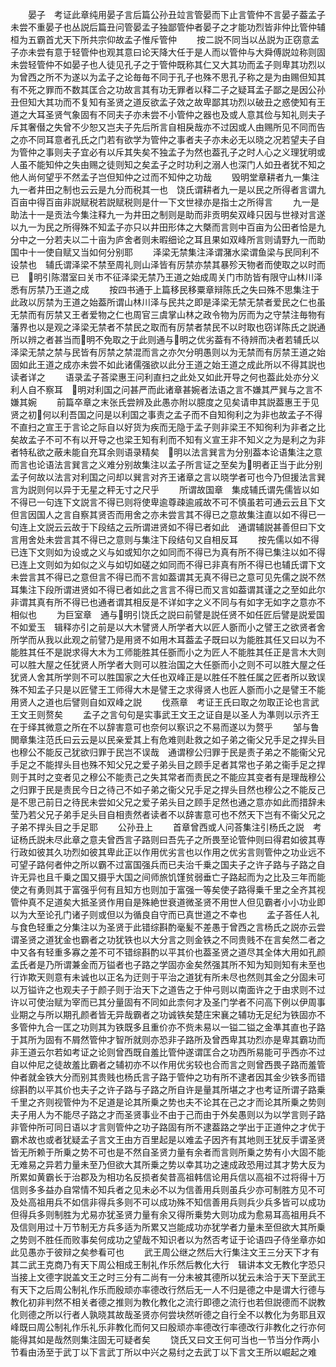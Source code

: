 <!-- { "loadSidebar": true } -->
　　晏子　考证此章纯用晏子言后篇公孙丑竝言管晏而下止言管仲不言晏子葢孟子未尝不重晏子也丛説后篇丑问管晏孟子独鄙管仲者晏子之才能功烈皆非仲比管仲辅桓为五霸首尤天下所共宗仰故孟子惟斥管仲
　　按二説不同当以丛説为正窃意孟子亦未尝有意于轻管仲也观其意曰论天降大任于是人而以管仲与大舜傅説竝称则固未尝轻管仲不如晏子也人徒见孔子之于管仲既称其仁又大其功而孟子则卑其功烈以为曾西之所不为遂以为孟子之论毎毎不同于孔子也殊不思孔子称之是为由赐但知其有不死之罪而不数其匡合之功故言其有功无罪者以释二子之疑耳孟子鄙之是因公孙丑但知大其功而不复知有圣贤之道反欲孟子效之故卑鄙其功烈以破丑之惑使知有王道之大耳圣贤气象固有不同夫子亦未尝不小管仲之器也及或人意其俭与知礼则夫子斥其奢僣之失曾不少恕又岂夫子先后所言自相戾哉亦不过因或人由赐所见不同而告之亦不同耳意者孔氏之门若有欲学为管仲之事者夫子亦未必无以晓之况若望夫子自为管仲之事则夫子宜必有以斥其失矣不独孟子为然也葢孔子之时人心之义理犹明或人虽不能知仲之失由赐之徒则知之矣孟子之时功利之溺人也深门人如丑者犹不知之他人尚何望乎不然孟子岂但知仲之过而不知仲之功哉
　　毁明堂章耕者九一集注九一者井田之制也云云是九分而税其一也　饶氏谓耕者九一是以民之所得者言谓九百亩中得百亩非説赋税若説赋税则是什一下文世禄亦是指士之所得言
　　九一是助法十一是贡法今集注释九一为井田之制则是助而非贡明矣双峰只因与世禄对言遂以九一为民之所得殊不知孟子亦只以井田形体之大槩而言则中百亩为公田者恰是九分中之一分若夫以二十亩为庐舍者则未暇细论之耳且果如双峰所言则请野九一而助国中十一使自赋又当如何分别耶
　　泽梁无禁集注泽谓潴水梁谓鱼梁与民同利不设禁也　辅氏谓泽梁不禁至周礼则山泽皆有厉禁亦禁其暴殄天物者而使取之以时而已　明引陈潜室曰关市不征泽梁无禁乃王道之始成周关门市防皆有限守山林川泽悉有厉禁乃王道之成
　　按四书通于上篇移民移粟章辩陈氏之失曰殊不思集注于此政以厉禁为王道之始葢所谓山林川泽与民共之即是泽梁无禁无禁者爱民之仁也虽无禁而有厉禁又王者爱物之仁也周官三虞掌山林之政令物为厉而为之守禁注毎物有藩界也以是观之泽梁无禁者不禁民之取而有厉禁者禁民不以时取也窃详陈氏之説通所以辨之者甚当而明不免取之于此则通与明之优劣葢有不待辨而决者若辅氏以泽梁无禁之禁与民皆有厉禁之禁混而言之亦欠分明愚则以为无禁而有厉禁王道之始固如此王道之成亦未尝不如此诸儒强欲以此分王道之始王道之成此所以不得其説也读者详之
　　语录孟子荅梁惠王问利直扫之此处又如此开导之何也葢此处亦分义利人自不察耳　明对利国之问甚严而此诸章甚婉者法语之言不嫌其严巽与之言不嫌其婉
　　前篇卒章之末张氏尝辨及此愚亦附以臆度之见矣请申其説葢惠王于见贤之初何以利吾国之问是以利国之事责之孟子而不自知徇利之为非也故孟子不得不直扫之宣王于言论之际自以好货为疾而无隐于孟子则非梁王不知徇利为非者之比矣故孟子不可不有以开导之也梁王知有利而不知有义宣王非不知义之为是利之为非者特私欲之蔽未能自充耳余则语录精矣　明以法言巽言为分别葢本论语集注之意而言也论语法言巽言之义难分别故集注以孟子所言证之至矣为明者正当于此分别孟子何故以法言对利国之问却以巽言对齐王诸章之言以晓学者可也今乃但援法言巽言为説则何以异于无星之秤无寸之尺乎
　　所谓故国章　集成辅氏谓先儒皆以如不得已一句连下文説言不得已则将使卑逾尊疎逾戚故不可不慎虽若可通云云且下文但言因国人之言自察其贤否而用舍之亦未尝言其不得已之意故集注直以如不得已一句连上文説云云故于下段结之云所谓进贤如不得已者如此　通谓辅説甚善但曰下文言用舍处未尝言其不得已之意则与集注下段结句又自相反耳
　　按先儒以如不得已连下文则如为设或之义与如或知尔之如同而不得已为真有所不得已集注以如不得已连上文则如为如似之义与如切如磋之如同而不得已非真有所不得已也辅氏谓下文未尝言其不得已之意但言不得已而不言如葢谓其无真不得已之意可见先儒之説不然耳集注下段所谓进贤如不得已者如此之言言不得已而又言如葢谓其谨之之至如此尔非谓其真有所不得已也通者谓其相反是不详如字之义不同与有如字无如字之意亦不相似也
　　为巨室章　通与明引饶氏之説曰前譬是説任贤不如任匠后譬是説爱国不如爱玉　辑释亦引之前是以大木譬贤人所学者大以匠人斵而小之譬王之欲贤者舍所学而从我以此观之前譬乃是用贤不如用木耳葢孟子既曰以为能胜其任又曰以为不能胜其任不是説求得大木为工师能胜其任斵而小之为匠人不能胜其任正是言木大则可以胜大屋之任犹贤人所学者大则可以胜治国之大任斵而小之则不可以胜大屋之任犹贤人舍其所学则不可以胜国家之大任也双峰正是以胜任不胜任属之匠者所以致误殊不知孟子只是以匠譬王工师得大木是譬王之求得贤人也匠人斵而小之是譬王不能用贤人之道也后譬则自如双峰之説
　　伐燕章　考证王氏曰取之勿取正论也言武王文王则赘矣
　　孟子之言句句是实事武王文王之证自是以圣人为凖则以示齐王在于绎其微意之所在不以辞害意可也奈何以察识之不易而遂以为赘乎
　　邹与鲁閧章集注范氏曰云云是以民亲爱其上有危难则赴救之如子弟之衞父兄手足之捍头目也穆公不能反己犹欲归罪于民岂不误哉　通谓穆公归罪于民是责子弟之不能衞父兄手足之不能捍头目也殊不知父兄之爱子弟头目之顾手足者其常也子弟之衞手足之捍则于其时之变者见之穆公不能责己之失其常者而责民之不能应其变者有是理哉穆公之归罪于民是责民今日之待己不如子弟之衞父兄手足之捍头目然也穆公之不能反己是不思己前日之待民未尝如父兄之爱子弟头目之顾手足然也通之意亦如此而措辞未莹乃若父兄子弟手足头目自相责然者读者不以辞害意可也不然天下岂有不衞父兄之子弟不捍头目之手足耶
　　公孙丑上
　　首章曾西或人问荅集注引杨氏之説　考证杨氏説未尽此章之意夫曾西言子路则曰吾先子之所畏至论管仲则曰得君如彼其専行政如彼其久功烈如彼其卑此正以作用优劣言也以作用之优劣言则管仲之功业远不可望子路何者仲之所以霸不过富国强兵而已夫治千乗之国夫子之许子路与子路之自许无异也且千乗之国又摄乎大国之间师旅饥馑贫弱垂亡子路起而为之比及三年而能使之有勇则其于富强乎何有且知方也则加于富强一等矣使子路得乗千里之全齐其视管仲真不足道矣大抵圣贤作用自是殊絶世衰道微圣贤不用世人但见霸者小小功业即以为大至论孔门诸子则或但以为循良自守而已真世道之不幸也
　　孟子荅任人礼与食色轻重之分集注以为圣贤于此错综斟酌毫髪不差愚于曾西之言杨氏之説亦云尝谓圣贤之道犹金也霸者之功犹铁也以大分言之则金铁之不同贵贱不在言矣然二者之中又各有轻重多寡之差不可不错综斟酌以平其价也葢圣贤之道尽其全体大用如孔颜孟氏者是乃所谓兼金而万镒者也子路之学固亦金矣然强其所不知为知则知有未至也行诈欺天则意有未诚也以正名为迂则于平治之道犹有所未尽也然则其金之分固未可以万镒许之也观夫子于颜子则于治天下之道告之于仲弓则以南面许之于由求则不过许以可使治赋为宰而已其分量固有不同如此柰何才及圣门学者不问高下例以伊周事业期之与所以期孔颜者皆无异哉霸者之功诚铁矣楚庄宋襄之辅功无足纪为铁固亦不多管仲九合一匡之功则其为铁既多且重价亦不赀未易以一镒二镒之金凖其直也子路于其所为固有不屑然管仲才智所就则亦恐非子路所及曾西卑其功烈亦是卑其霸功而非王道云尔若如考证之论则曾西既自羞比管仲遂谓匡合之功西所易能可乎西亦不过自以仲尼之徒故羞比霸者之辅初亦不以作用优劣较也合而言之则曾西畏子路而羞管仲者就金铁大分而别其贵贱也杨氏言子路于管仲之功有所不逮者因其金少铁多而错综斟酌以平其价也夫子之许子路与子路之所自许是量其所堪之才也考证所谓子路乗千里之齐则视管仲为不足道是论其所乗之势也夫不论其在己之才而论其所乗之势则夫子用人为不能尽子路之才而圣贤事业不由于己而由于外矣愚则以为以学言则子路非管仲所可同日语以才言则管仲之功子路固有所不逮葢路之学出于正道仲之才优于霸术故也或者犹疑孟子言文王由方百里起是以难孟子因齐有其地则王犹反手谓圣贤皆无所赖于所乗之势不可也是不然自圣贤力量有余者而言则所乗之势有小大固不能无难易之异若力量未至乃但欲大其所乗之势以幸其功之速成政恐用过其才势大反为所累如黄霸长于治郡及为相功名反损者矣昔高祖韩信论用兵信以高祖不过将得十万信则多多益办自常情不知兵者之见未必不以为信善用兵则虽兵少亦可制胜方见不可及处高祖用兵不如信非得兵多则不可以成功殊不知信善用兵则兵少兵多皆可以成功但得兵多则制胜为尤易亦犹圣贤力量有余又得所乗势大则功成为愈易耳高祖用兵不及信则用过十万节制无方兵多适为所累又岂能成功亦犹学者力量未至但欲大其所乗之势则不胜任而败事矣何成功之望哉不知识者以为然否考证于论语四子侍坐章亦如此见愚亦于彼辩之矣参看可也
　　武王周公继之然后大行集注文王三分天下才有其二武王克商乃有天下周公相成王制礼作乐然后教化大行　辑讲本文无教化字恐只当接上文德字説盖文王之时三分有二尚有一分未被其德所以犹云未洽于天下至武王有天下之后周公制礼作乐而殷顽亦率德改行然后无一人不归是德之中是谓大行德与教化初非判然不相关者德之推则为教化教化之流行即德之流行也若但説德而不説教化则德之所以行者人孰晓其故哉圣贤亦何尝块然听德之自行全不以教化为务耶且双峰既曰周公制礼作乐礼乐非教化而何又曰殷顽亦率德改行率德改行非教化之行亦何能得其如是哉然则集注固无可疑者矣
　　饶氏又曰文王何可当也一节当分作两小节看由汤至于武丁以下言武丁所以中兴之易纣之去武丁以下言文王所以崛起之难
